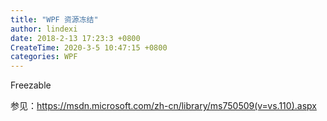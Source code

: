 ```yaml
---
title: "WPF 资源冻结"
author: lindexi
date: 2018-2-13 17:23:3 +0800
CreateTime: 2020-3-5 10:47:15 +0800
categories: WPF
---
```


<!-- csdn -->

<!--more-->



<div id="toc"></div>

Freezable 

参见：https://msdn.microsoft.com/zh-cn/library/ms750509(v=vs.110).aspx
